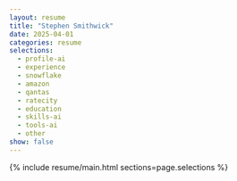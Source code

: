 ```yaml
---
layout: resume
title: "Stephen Smithwick"
date: 2025-04-01
categories: resume
selections:
  - profile-ai
  - experience
  - snowflake
  - amazon
  - qantas
  - ratecity
  - education
  - skills-ai
  - tools-ai
  - other
show: false
---
```


{% include resume/main.html sections=page.selections %}

